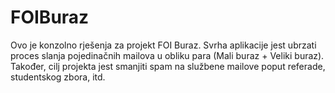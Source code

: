 # FOIBuraz
Ovo je konzolno rješenja za projekt FOI Buraz. Svrha aplikacije jest ubrzati proces slanja pojedinačnih mailova u obliku para (Mali buraz + Veliki buraz).
Također, cilj projekta jest smanjiti spam na službene mailove poput referade, studentskog zbora, itd.
